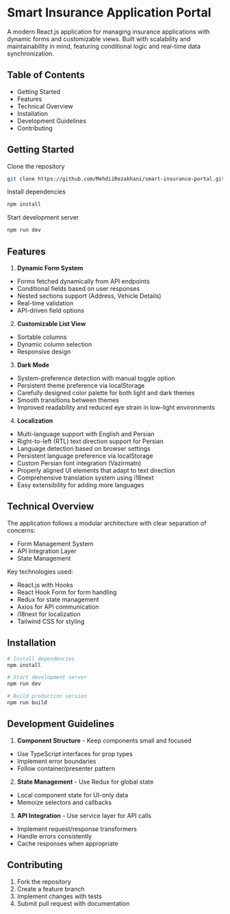 # Smart Insurance Application Portal

A modern React.js application for managing insurance applications with dynamic forms and customizable views. Built with scalability and maintainability in mind, featuring conditional logic and real-time data synchronization.

## Table of Contents

- Getting Started
- Features
- Technical Overview
- Installation
- Development Guidelines
- Contributing

## Getting Started

Clone the repository

```bash
git clone https://github.com/MehdiiRezakhani/smart-insurance-portal.git

```

Install dependencies

```bash
npm install
```

Start development server

```bash
npm run dev
```

## Features

1. **Dynamic Form System**

- Forms fetched dynamically from API endpoints
- Conditional fields based on user responses
- Nested sections support (Address, Vehicle Details)
- Real-time validation
- API-driven field options

2. **Customizable List View**

- Sortable columns
- Dynamic column selection
- Responsive design

3. **Dark Mode**

- System-preference detection with manual toggle option
- Persistent theme preference via localStorage
- Carefully designed color palette for both light and dark themes
- Smooth transitions between themes
- Improved readability and reduced eye strain in low-light environments

4. **Localization**

- Multi-language support with English and Persian
- Right-to-left (RTL) text direction support for Persian
- Language detection based on browser settings
- Persistent language preference via localStorage
- Custom Persian font integration (Vazirmatn)
- Properly aligned UI elements that adapt to text direction
- Comprehensive translation system using i18next
- Easy extensibility for adding more languages

## Technical Overview

The application follows a modular architecture with clear separation of concerns:

- Form Management System
- API Integration Layer
- State Management

Key technologies used:

- React.js with Hooks
- React Hook Form for form handling
- Redux for state management
- Axios for API communication
- i18next for localization
- Tailwind CSS for styling

## Installation

```bash
# Install dependencies
npm install

# Start development server
npm run dev

# Build production version
npm run build

```

## Development Guidelines

1. **Component Structure** - Keep components small and focused

- Use TypeScript interfaces for prop types
- Implement error boundaries
- Follow container/presenter pattern

2. **State Management** - Use Redux for global state

- Local component state for UI-only data
- Memoize selectors and callbacks

3. **API Integration** - Use service layer for API calls

- Implement request/response transformers
- Handle errors consistently
- Cache responses when appropriate

## Contributing

1. Fork the repository
2. Create a feature branch
3. Implement changes with tests
4. Submit pull request with documentation
